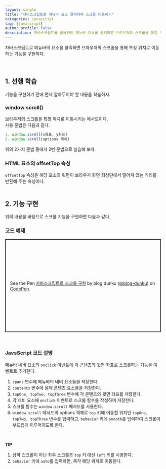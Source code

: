 ```yaml
---
layout: single
title: "자바스크립트로 메뉴바 요소 클릭하여 스크롤 이동하기"
categories: javascript
tag: [javascript]
author_profile: false
description: 자바스크립트를 활용하여 메뉴바 요소를 클릭하면 브라우저의 스크롤을 특정 위치로 이동시키는 기능을 구현해 보겠습니다.
---
```


자바스크립트로 메뉴바의 요소를 클릭하면 브라우저의 스크롤을 통해 특정 위치로 이동하는 기능을 구현하자.
<br>
<br>
<br>

## 1. 선행 학습

기능을 구현하기 전에 먼저 알아두어야 할 내용을 학습하자.
<br>

### window.scroll()

브라우저의 스크롤을 특정 위치로 이동시키는 메서드이다.  
사용 문법은 다음과 같다.

```javascript
1. window.scroll(x좌표, y좌표)
2. window.scroll(options 객체)
```

위의 2가지 문법 중에서 2번 문법으로 실습해 보자.
<br>

### HTML 요소의 offsetTop 속성

`offsetTop` 속성은 해당 요소의 윗면이 브라우저 화면 최상단에서 떨어져 있는 거리를 반환해 주는 속성이다.
<br>
<br>

## 2. 기능 구현

위의 내용을 바탕으로 스크롤 기능을 구현하면 다음과 같다.
<br>

### 코드 예제

<p class="codepen" data-height="300" data-default-tab="html,result" data-slug-hash="ZEPQGmB" data-user="blog-dunku" style="height: 300px; box-sizing: border-box; display: flex; align-items: center; justify-content: center; border: 2px solid; margin: 1em 0; padding: 1em;">
  <span>See the Pen <a href="https://codepen.io/blog-dunku/pen/ZEPQGmB">
  자바스크립트로 스크롤 구현</a> by blog dunku (<a href="https://codepen.io/blog-dunku">@blog-dunku</a>)
  on <a href="https://codepen.io">CodePen</a>.</span>
</p>
<script async src="https://cpwebassets.codepen.io/assets/embed/ei.js"></script>
<br>

### JavsScript 코드 설명

메뉴바 네비 요소의 `onclick` 이벤트에 각 콘텐츠의 윗면 좌표로 스크롤하는 기능을 이벤트로 추가한다.

1. `spans` 변수에 메뉴바의 네비 요소들을 저장한다.
2. `contents` 변수에 실제 콘텐츠 요소들을 저장한다.
3. `topOne, topTwo, topThree` 변수에 각 콘텐츠의 윗면 좌표를 저장한다.
4. 각 네비 요소에 `onclick` 이벤트로 스크롤 함수를 작성하여 저장한다.
5. 스크롤 함수는 `window.scroll` 메서드를 사용한다.
6. `window.scroll` 메서드의 options 객체로 `top` 키에 이동할 위치인 `topOne, topTwo, topThree` 변수를 입력하고, `behavior` 키에 `smooth`를 입력하여 스크롤이 부드럽게 이루어지도록 한다.

<br>

**TIP**

1. 상하 스크롤이 아닌 좌우 스크롤은 `top` 키 대신 `left` 키를 사용한다.
2. `behavior` 키에 `auto`를 입력하면, 즉각 해당 위치로 이동한다.

